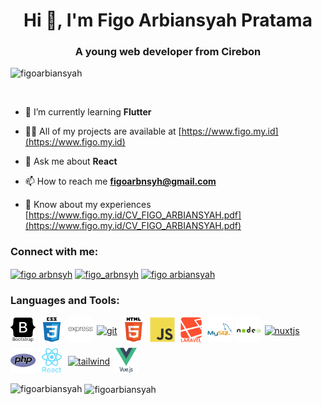 <!-- <img src="./banner-3.jpg" width="100%" /> -->
<h1 align="center">Hi 👋, I'm Figo Arbiansyah Pratama</h1>
<h3 align="center">A young web developer from Cirebon</h3>
<!-- <img src="https://www.tfkhdyt.my.id/images/tfkhdyt_illustration.svg" width="270" align="right" /> -->

<p align="left"> <img src="https://komarev.com/ghpvc/?username=figoarbiansyah&label=Profile%20views&color=0e75b6&style=flat" alt="figoarbiansyah" /> </p>

<p align="left"> <a href="https://twitter.com/" target="blank"><img src="https://img.shields.io/twitter/follow/?logo=twitter&style=for-the-badge" alt="" /></a> </p>

- 🌱 I’m currently learning **Flutter**

- 👨‍💻 All of my projects are available at [https://www.figo.my.id](https://www.figo.my.id)

- 💬 Ask me about **React**

- 📫 How to reach me **figoarbnsyh@gmail.com**

- 📄 Know about my experiences [https://www.figo.my.id/CV_FIGO_ARBIANSYAH.pdf](https://www.figo.my.id/CV_FIGO_ARBIANSYAH.pdf)

<h3 align="left">Connect with me:</h3>
<p align="left">
<a href="https://fb.com/figo.arbnsyh" target="blank"><img align="center" src="https://raw.githubusercontent.com/rahuldkjain/github-profile-readme-generator/master/src/images/icons/Social/facebook.svg" alt="figo arbnsyh" height="30" width="40" /></a>
<a href="https://instagram.com/figo_arbnsyh" target="blank"><img align="center" src="https://raw.githubusercontent.com/rahuldkjain/github-profile-readme-generator/master/src/images/icons/Social/instagram.svg" alt="figo_arbnsyh" height="30" width="40" /></a>
<a href="https://www.youtube.com/@figoarbiansyah2506" target="blank"><img align="center" src="https://raw.githubusercontent.com/rahuldkjain/github-profile-readme-generator/master/src/images/icons/Social/youtube.svg" alt="figo arbiansyah" height="30" width="40" /></a>
</p>

<h3 align="left">Languages and Tools:</h3>
<p align="left" style="display: flex; gap: 6px; flex-wrap: wrap; align-items: center;"> <a href="https://getbootstrap.com" target="_blank" rel="noreferrer"> <img src="https://raw.githubusercontent.com/devicons/devicon/master/icons/bootstrap/bootstrap-plain-wordmark.svg" alt="bootstrap" width="40" height="40"/> </a> <a href="https://www.w3schools.com/css/" target="_blank" rel="noreferrer"> <img src="https://raw.githubusercontent.com/devicons/devicon/master/icons/css3/css3-original-wordmark.svg" alt="css3" width="40" height="40"/> </a> <a href="https://expressjs.com" target="_blank" rel="noreferrer"> <img src="https://raw.githubusercontent.com/devicons/devicon/master/icons/express/express-original-wordmark.svg" alt="express" width="40" height="40"/> </a> <a href="https://git-scm.com/" target="_blank" rel="noreferrer"> <img src="https://www.vectorlogo.zone/logos/git-scm/git-scm-icon.svg" alt="git" width="40" height="40"/> </a> <a href="https://www.w3.org/html/" target="_blank" rel="noreferrer"> <img src="https://raw.githubusercontent.com/devicons/devicon/master/icons/html5/html5-original-wordmark.svg" alt="html5" width="40" height="40"/> </a> <a href="https://developer.mozilla.org/en-US/docs/Web/JavaScript" target="_blank" rel="noreferrer"> <img src="https://raw.githubusercontent.com/devicons/devicon/master/icons/javascript/javascript-original.svg" alt="javascript" width="40" height="40"/> </a> <a href="https://laravel.com/" target="_blank" rel="noreferrer"> <img src="https://raw.githubusercontent.com/devicons/devicon/master/icons/laravel/laravel-plain-wordmark.svg" alt="laravel" width="40" height="40"/> </a> <a href="https://www.mysql.com/" target="_blank" rel="noreferrer"> <img src="https://raw.githubusercontent.com/devicons/devicon/master/icons/mysql/mysql-original-wordmark.svg" alt="mysql" width="40" height="40"/> </a> <a href="https://nodejs.org" target="_blank" rel="noreferrer"> <img src="https://raw.githubusercontent.com/devicons/devicon/master/icons/nodejs/nodejs-original-wordmark.svg" alt="nodejs" width="40" height="40"/> </a> <a href="https://nuxtjs.org/" target="_blank" rel="noreferrer"> <img src="https://www.vectorlogo.zone/logos/nuxtjs/nuxtjs-icon.svg" alt="nuxtjs" width="40" height="40"/> </a> <a href="https://www.php.net" target="_blank" rel="noreferrer"> <img src="https://raw.githubusercontent.com/devicons/devicon/master/icons/php/php-original.svg" alt="php" width="40" height="40"/> </a> <a href="https://reactjs.org/" target="_blank" rel="noreferrer"> <img src="https://raw.githubusercontent.com/devicons/devicon/master/icons/react/react-original-wordmark.svg" alt="react" width="40" height="40"/> </a> <a href="https://tailwindcss.com/" target="_blank" rel="noreferrer"> <img src="https://www.vectorlogo.zone/logos/tailwindcss/tailwindcss-icon.svg" alt="tailwind" width="40" height="40"/> </a> <a href="https://vuejs.org/" target="_blank" rel="noreferrer"> <img src="https://raw.githubusercontent.com/devicons/devicon/master/icons/vuejs/vuejs-original-wordmark.svg" alt="vuejs" width="40" height="40"/> </a> </p>

<p><img align="left" src="https://github-readme-stats.vercel.app/api/top-langs?username=figoarbiansyah&show_icons=true&locale=en&layout=compact" alt="figoarbiansyah" /></p>

<p>&nbsp;<img align="center" src="https://github-readme-stats.vercel.app/api?username=figoarbiansyah&show_icons=true&locale=en" alt="figoarbiansyah" /></p>

<!--<p><img align="center" src="https://github-readme-streak-stats.herokuapp.com/?user=figoarbiansyah&" alt="figoarbiansyah" /></p>-->
